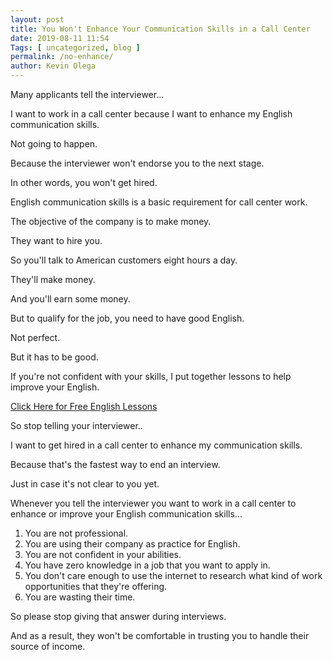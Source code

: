 ```yaml
--- 
layout: post 
title: You Won't Enhance Your Communication Skills in a Call Center
date: 2019-08-11 11:54
Tags: [ uncategorized, blog ]
permalink: /no-enhance/ 
author: Kevin Olega 
--- 
```

Many applicants tell the interviewer...

I want to work in a call center because I want to enhance my English communication skills.

Not going to happen.

Because the interviewer won't endorse you to the next stage.

In other words, you won't get hired.

English communication skills is a basic requirement for call center work.

The objective of the company is to make money.

They want to hire you.

So you'll talk to American customers eight hours a day.

They'll make money.

And you'll earn some money.

But to qualify for the job, you need to have good English.

Not perfect.

But it has to be good.

If you're not confident with your skills, I put together lessons to help improve your English.

[Click Here for Free English Lessons](https://callcentertrainingtips.com/english-tips)

So stop telling your interviewer..

I want to get hired in a call center to enhance my communication skills.

Because that's the fastest way to end an interview.

Just in case it's not clear to you yet.

Whenever you tell the interviewer you want to work in a call center to enhance or improve your English communication skills...

1. You are not professional.
2. You are using their company as practice for English. 
3. You are not confident in your abilities.
4. You have zero knowledge in a job that you want to apply in.
5. You don't care enough to use the internet to research what kind of work opportunities that they're offering.
6. You are wasting their time.

So please stop giving that answer during interviews.

And as a result, they won't be comfortable in trusting you to handle their source of income.
